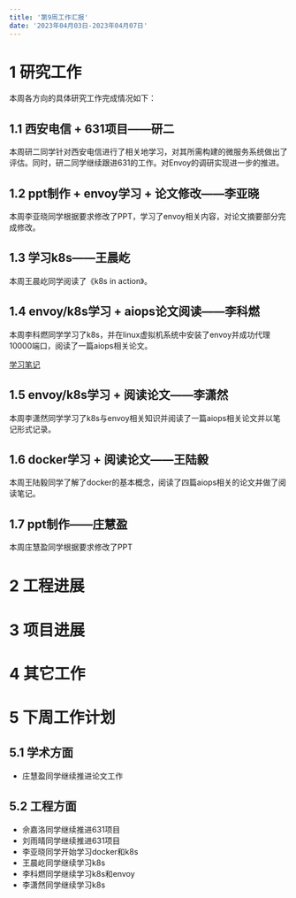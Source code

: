 ```yaml
---
title: '第9周工作汇报'
date: '2023年04月03日-2023年04月07日'
---
```


<!-- 只允许使用一级标题和二级标题 -->

# 1 研究工作

本周各方向的具体研究工作完成情况如下：

## 1.1 西安电信 + 631项目——研二

本周研二同学针对西安电信进行了相关地学习，对其所需构建的微服务系统做出了评估。同时，研二同学继续跟进631的工作。对Envoy的调研实现进一步的推进。

## 1.2 ppt制作 + envoy学习 + 论文修改——李亚晓

本周李亚晓同学根据要求修改了PPT，学习了envoy相关内容，对论文摘要部分完成修改。

## 1.3 学习k8s——王晨屹

本周王晨屹同学阅读了《k8s in action》。

## 1.4 envoy/k8s学习 + aiops论文阅读——李科燃

本周李科燃同学学习了k8s，并在linux虚拟机系统中安装了envoy并成功代理10000端口，阅读了一篇aiops相关论文。

[学习笔记](笔记-lkr-0407.docx)

## 1.5 envoy/k8s学习 + 阅读论文——李潇然

本周李潇然同学学习了k8s与envoy相关知识并阅读了一篇aiops相关论文并以笔记形式记录。

## 1.6 docker学习 + 阅读论文——王陆毅

本周王陆毅同学了解了docker的基本概念，阅读了四篇aiops相关的论文并做了阅读笔记。

## 1.7 ppt制作——庄慧盈

本周庄慧盈同学根据要求修改了PPT

# 2 工程进展

# 3 项目进展

# 4 其它工作

# 5 下周工作计划

## 5.1 学术方面

+ 庄慧盈同学继续推进论文工作

## 5.2 工程方面

+ 佘嘉洛同学继续推进631项目
+ 刘雨晴同学继续推进631项目
+ 李亚晓同学开始学习docker和k8s
+ 王晨屹同学继续学习k8s
+ 李科燃同学继续学习k8s和envoy
+ 李潇然同学继续学习k8s
